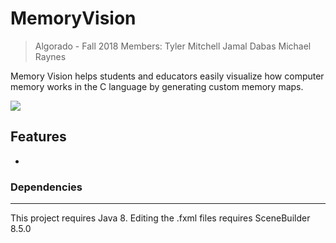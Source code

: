 # MemoryVision

> Algorado - Fall 2018
Members:
Tyler Mitchell
Jamal Dabas
Michael Raynes

Memory Vision helps students and educators easily visualize how computer memory works in the C language by generating custom memory maps.

![](C:\Users\tdmam\Documents\MemoryVision\tempDemoSnapShot.png)



## Features

- 





### Dependencies

---

This project requires Java 8. Editing the .fxml files requires SceneBuilder 8.5.0

